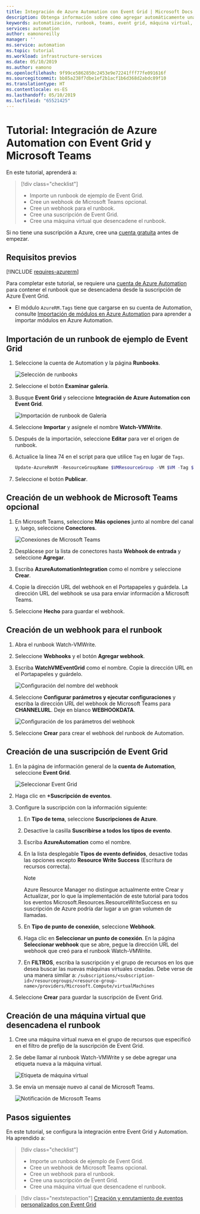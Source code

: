 ```yaml
---
title: Integración de Azure Automation con Event Grid | Microsoft Docs
description: Obtenga información sobre cómo agregar automáticamente una etiqueta cuando se crea una máquina virtual y enviar una notificación a Microsoft Teams.
keywords: automatización, runbook, teams, event grid, máquina virtual, VM
services: automation
author: eamonoreilly
manager: ''
ms.service: automation
ms.topic: tutorial
ms.workload: infrastructure-services
ms.date: 05/10/2019
ms.author: eamono
ms.openlocfilehash: 9f99ce5862850c2453e9e72241fff77fe091616f
ms.sourcegitcommit: bb85a238f7dbe1ef2b1acf1b6d368d2abdc89f10
ms.translationtype: HT
ms.contentlocale: es-ES
ms.lasthandoff: 05/10/2019
ms.locfileid: "65521425"
---
```

# <a name="tutorial-integrate-azure-automation-with-event-grid-and-microsoft-teams"></a>Tutorial: Integración de Azure Automation con Event Grid y Microsoft Teams

En este tutorial, aprenderá a:

> [!div class="checklist"]
> * Importe un runbook de ejemplo de Event Grid.
> * Cree un webhook de Microsoft Teams opcional.
> * Cree un webhook para el runbook.
> * Cree una suscripción de Event Grid.
> * Cree una máquina virtual que desencadene el runbook.

Si no tiene una suscripción a Azure, cree una [cuenta gratuita](https://azure.microsoft.com/free/?WT.mc_id=A261C142F) antes de empezar.

## <a name="prerequisites"></a>Requisitos previos

[!INCLUDE [requires-azurerm](../../includes/requires-azurerm.md)]

Para completar este tutorial, se requiere una [cuenta de Azure Automation](../automation/automation-offering-get-started.md) para contener el runbook que se desencadena desde la suscripción de Azure Event Grid.

* El módulo `AzureRM.Tags` tiene que cargarse en su cuenta de Automation, consulte [Importación de módulos en Azure Automation](../automation/automation-update-azure-modules.md) para aprender a importar módulos en Azure Automation.

## <a name="import-an-event-grid-sample-runbook"></a>Importación de un runbook de ejemplo de Event Grid

1. Seleccione la cuenta de Automation y la página **Runbooks**.

   ![Selección de runbooks](./media/ensure-tags-exists-on-new-virtual-machines/select-runbooks.png)

2. Seleccione el botón **Examinar galería**.

3. Busque **Event Grid** y seleccione **Integración de Azure Automation con Event Grid**.

    ![Importación de runbook de Galería](media/ensure-tags-exists-on-new-virtual-machines/gallery-event-grid.png)

4. Seleccione **Importar** y asígnele el nombre **Watch-VMWrite**.

5. Después de la importación, seleccione **Editar** para ver el origen de runbook. 
6. Actualice la línea 74 en el script para que utilice `Tag` en lugar de `Tags`.

    ```powershell
    Update-AzureRmVM -ResourceGroupName $VMResourceGroup -VM $VM -Tag $Tag | Write-Verbose
    ```
7. Seleccione el botón **Publicar**.

## <a name="create-an-optional-microsoft-teams-webhook"></a>Creación de un webhook de Microsoft Teams opcional

1. En Microsoft Teams, seleccione **Más opciones** junto al nombre del canal y, luego, seleccione **Conectores**.

    ![Conexiones de Microsoft Teams](media/ensure-tags-exists-on-new-virtual-machines/teams-webhook.png)

2. Desplácese por la lista de conectores hasta **Webhook de entrada** y seleccione **Agregar**.

3. Escriba **AzureAutomationIntegration** como el nombre y seleccione **Crear**.

4. Copie la dirección URL del webhook en el Portapapeles y guárdela. La dirección URL del webhook se usa para enviar información a Microsoft Teams.

5. Seleccione **Hecho** para guardar el webhook.

## <a name="create-a-webhook-for-the-runbook"></a>Creación de un webhook para el runbook

1. Abra el runbook Watch-VMWrite.

2. Seleccione **Webhooks** y el botón **Agregar webhook**.

3. Escriba **WatchVMEventGrid** como el nombre. Copie la dirección URL en el Portapapeles y guárdelo.

    ![Configuración del nombre del webhook](media/ensure-tags-exists-on-new-virtual-machines/copy-url.png)

4. Seleccione **Configurar parámetros y ejecutar configuraciones** y escriba la dirección URL del webhook de Microsoft Teams para **CHANNELURL**. Deje en blanco **WEBHOOKDATA**.

    ![Configuración de los parámetros del webhook](media/ensure-tags-exists-on-new-virtual-machines/configure-webhook-parameters.png)

5. Seleccione **Crear** para crear el webhook del runbook de Automation.

## <a name="create-an-event-grid-subscription"></a>Creación de una suscripción de Event Grid

1. En la página de información general de la **cuenta de Automation**, seleccione **Event Grid**.

    ![Seleccionar Event Grid](media/ensure-tags-exists-on-new-virtual-machines/select-event-grid.png)

2. Haga clic en **+Suscripción de eventos**.

3. Configure la suscripción con la información siguiente:
    1. En **Tipo de tema**, seleccione **Suscripciones de Azure**.
    2. Desactive la casilla **Suscribirse a todos los tipos de evento**.
    3. Escriba **AzureAutomation** como el nombre.
    4. En la lista desplegable **Tipos de evento definidos**, desactive todas las opciones excepto **Resource Write Success** (Escritura de recursos correcta).

        > [!NOTE] 
        > Azure Resource Manager no distingue actualmente entre Crear y Actualizar, por lo que la implementación de este tutorial para todos los eventos Microsoft.Resources.ResourceWriteSuccess en su suscripción de Azure podría dar lugar a un gran volumen de llamadas.
    1. En **Tipo de punto de conexión**, seleccione **Webhook**.
    2. Haga clic en **Seleccionar un punto de conexión**. En la página **Seleccionar webhook** que se abre, pegue la dirección URL del webhook que creó para el runbook Watch-VMWrite.
    3. En **FILTROS**, escriba la suscripción y el grupo de recursos en los que desea buscar las nuevas máquinas virtuales creadas. Debe verse de una manera similar a: `/subscriptions/<subscription-id>/resourcegroups/<resource-group-name>/providers/Microsoft.Compute/virtualMachines`

4. Seleccione **Crear** para guardar la suscripción de Event Grid.

## <a name="create-a-vm-that-triggers-the-runbook"></a>Creación de una máquina virtual que desencadena el runbook

1. Cree una máquina virtual nueva en el grupo de recursos que especificó en el filtro de prefijo de la suscripción de Event Grid.

2. Se debe llamar al runbook Watch-VMWrite y se debe agregar una etiqueta nueva a la máquina virtual.

    ![Etiqueta de máquina virtual](media/ensure-tags-exists-on-new-virtual-machines/vm-tag.png)

3. Se envía un mensaje nuevo al canal de Microsoft Teams.

    ![Notificación de Microsoft Teams](media/ensure-tags-exists-on-new-virtual-machines/teams-vm-message.png)

## <a name="next-steps"></a>Pasos siguientes

En este tutorial, se configura la integración entre Event Grid y Automation. Ha aprendido a:

> [!div class="checklist"]
> * Importe un runbook de ejemplo de Event Grid.
> * Cree un webhook de Microsoft Teams opcional.
> * Cree un webhook para el runbook.
> * Cree una suscripción de Event Grid.
> * Cree una máquina virtual que desencadene el runbook.

> [!div class="nextstepaction"]
> [Creación y enrutamiento de eventos personalizados con Event Grid](../event-grid/custom-event-quickstart.md)
